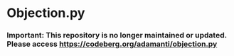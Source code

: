 # Objection.py

### **Important:** This repository is no longer maintained or updated. Please access https://codeberg.org/adamanti/objection.py

